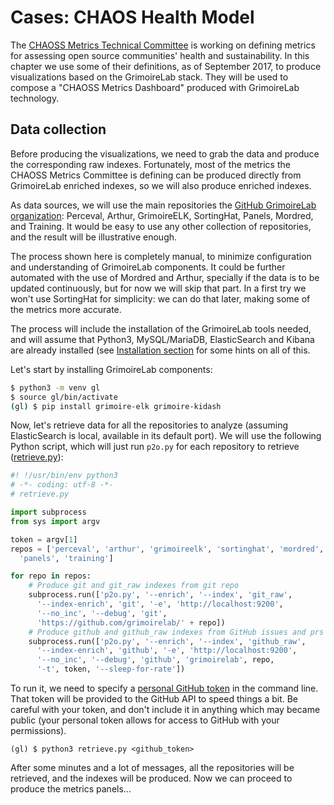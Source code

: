 # Cases: CHAOS Health Model

The [CHAOSS Metrics Technical Committee](https://wiki.linuxfoundation.org/oss-health-metrics) is working on defining metrics for assessing open source communities' health and sustainability. In this chapter we use some of their definitions, as of September 2017, to produce visualizations based on the GrimoireLab stack. They will be used to compose a "CHAOSS Metrics Dashboard" produced with GrimoireLab technology.

## Data collection

Before producing the visualizations, we need to grab the data and produce the corresponding raw indexes. Fortunately, most of the metrics the CHAOSS Metrics Committee is defining can be produced directly from GrimoireLab enriched indexes, so we will also produce enriched indexes.

As data sources, we will use the main repositories the [GitHub GrimoireLab organization](https://github.com/grimoirelab): Perceval, Arthur, GrimoireELK, SortingHat, Panels, Mordred, and Training. It would be easy to use any other collection of repositories, and the result will be illustrative enough.

The process shown here is completely manual, to minimize configuration and understanding of GrimoireLab components. It could be further automated with the use of Mordred and Arthur, specially if the data is to be updated continuously, but for now we will skip that part. In a first try we won't use SortingHat for simplicity: we can do that later, making some of the metrics more accurate.

The process will include the installation of the GrimoireLab tools needed, and will assume that Python3, MySQL/MariaDB, ElasticSearch and Kibana are already installed (see [Installation section](/grimoireelk/installation.md) for some hints on all of this.

Let's start by installing GrimoireLab components:

```bash
$ python3 -m venv gl
$ source gl/bin/activate
(gl) $ pip install grimoire-elk grimoire-kidash
```

Now, let's retrieve data for all the repositories to analyze (assuming ElasticSearch is local, available in its default port). We will use the following Python script, which will just run `p2o.py` for each repository to retrieve \([retrieve.py](/cases-chaoss/scripts/retrieve.py)\):

```python
#! !/usr/bin/env python3
# -*- coding: utf-8 -*-
# retrieve.py

import subprocess
from sys import argv

token = argv[1]
repos = ['perceval', 'arthur', 'grimoireelk', 'sortinghat', 'mordred',
  'panels', 'training']

for repo in repos:
    # Produce git and git_raw indexes from git repo
    subprocess.run(['p2o.py', '--enrich', '--index', 'git_raw',
      '--index-enrich', 'git', '-e', 'http://localhost:9200',
      '--no_inc', '--debug', 'git',
      'https://github.com/grimoirelab/' + repo])
    # Produce github and github_raw indexes from GitHub issues and prs
    subprocess.run(['p2o.py', '--enrich', '--index', 'github_raw',
      '--index-enrich', 'github', '-e', 'http://localhost:9200',
      '--no_inc', '--debug', 'github', 'grimoirelab', repo,
      '-t', token, '--sleep-for-rate'])
```

To run it, we need to specify a [personal GitHub token](https://help.github.com/articles/creating-a-personal-access-token-for-the-command-line/) in the command line. That token will be provided to the GitHub API to speed things a bit. Be careful with your token, and don't include it in anything which may became public (your personal token allows for access to GitHub with your permissions).

```
(gl) $ python3 retrieve.py <github_token>
```

After some minutes and a lot of messages, all the repositories will be retrieved, and the indexes will be produced. Now we can proceed to produce the metrics panels...